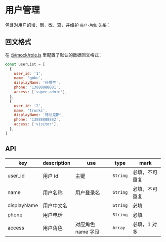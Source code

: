 <!-- ---
sidebarDepth: 0
--- -->

# 用户管理

包含对用户的增、删、改、查，并维护 `用户-角色` 关系：
<img class="img-margin-top" :src="$withBase('/assets/用户管理_界面.png')">
<img :src="$withBase('/assets/用户管理_编辑.png')">

## 回文格式

在 <a href="https://github.com/simon9124/iview-dynamicRouter/blob/master/src/mock/role.js" target="_blank">@/mock/role.js</a> 里配置了默认的数据回文格式：

```javascript
const userList = [
  {
    user_id: '1',
    name: 'goku',
    displayName: '孙悟空',
    phone: '13888888881',
    access: ['super_admin'],
  },
  {
    user_id: '2',
    name: 'trunks',
    displayName: '特兰克斯',
    phone: '13888888882',
    access: ['visitor'],
  },
]
```

## API

| key         | description | use                | type     | mark           |
| ----------- | ----------- | ------------------ | -------- | -------------- |
| user_id     | 用户 id     | 主键               | `String` | 必填，不可重复 |
| name        | 用户名称    | 用户登录名         | `String` | 必填，不可重复 |
| displayName | 用户中文名  |                    | `String` | 必填           |
| phone       | 用户电话    |                    | `String` | 必填           |
| access      | 用户角色    | 对应角色 name 字段 | `Array`  | 必填，1 对多   |
